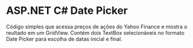 # ASP.NET C# Date Picker

Código simples que acessa preços de ações do Yahoo Finance e mostra o reultado em um GridView.
Contém dois TextBox selecionáveis no formato Date Picker para escolha de datas inicial e final.
